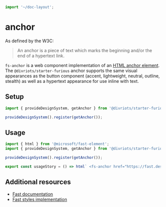```js script
import '~/doc-layout';
```

# anchor

As defined by the W3C:

> An anchor is a piece of text which marks the beginning and/or the end of a hypertext link.

`fs-anchor` is a web component implementation of an [HTML anchor element](https://developer.mozilla.org/en-US/docs/Web/HTML/Element/a). The `@divriots/starter-furious` anchor supports the same visual appearances as the button component (accent, lightweight, neutral, outline, stealth) as well as a hypertext appearance for use inline with text.

## Setup

```ts
import { provideDesignSystem, getAnchor } from '@divriots/starter-furious';

provideDesignSystem().register(getAnchor());
```

## Usage

```js preview-story
import { html } from '@microsoft/fast-element';
import { provideDesignSystem, getAnchor } from '@divriots/starter-furious';

provideDesignSystem().register(getAnchor());

export const usageStory = () => html` <fs-anchor href="https://fast.design" appearance="hypertext">FAST</fs-anchor> `;
```

## Additional resources

- [Fast documentation](https://github.com/microsoft/fast/blob/master/packages/web-components/fast-foundation/src/anchor/README.md)
- [Fast styles implementation](https://github.com/microsoft/fast/blob/master/packages/web-components/fast-components/src/anchor/anchor.styles.ts)
